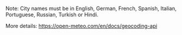 Note: City names must be in English, German, French, Spanish, Italian, Portuguese, Russian, Turkish or Hindi. 

More details: https://open-meteo.com/en/docs/geocoding-api 
